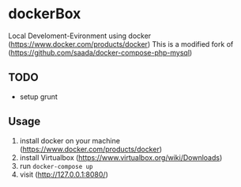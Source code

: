 # dockerBox
Local Develoment-Evironment using docker (https://www.docker.com/products/docker)
This is a modified fork of (https://github.com/saada/docker-compose-php-mysql)

## TODO
- setup grunt

## Usage
1. install docker on your machine (https://www.docker.com/products/docker)
2. install Virtualbox (https://www.virtualbox.org/wiki/Downloads)
3. run `docker-compose up`
4. visit (http://127.0.0.1:8080/)
